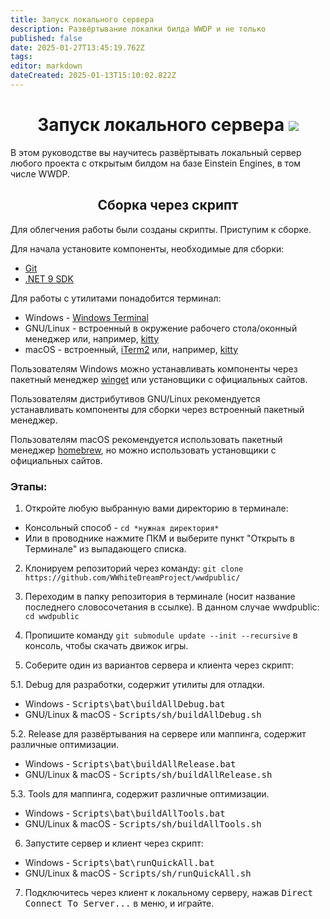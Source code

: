 ```yaml
---
title: Запуск локального сервера
description: Развёртывание локалки билда WWDP и не только
published: false
date: 2025-01-27T13:45:19.762Z
tags: 
editor: markdown
dateCreated: 2025-01-13T15:10:02.822Z
---
```


<div class="term">
<h1><center>Запуск локального сервера <img style="vertical-align:middle" src="https://wiki.wwdp.ee/guides/server-on.png"></center></h1>
В этом руководстве вы научитесь развёртывать локальный сервер любого проекта с открытым билдом на базе Einstein Engines, в том числе WWDP.
<h2><center>Cборка через скрипт</center></h2>
Для облегчения работы были созданы скрипты. Приступим к сборке.

Для начала установите компоненты, необходимые для сборки:
- [Git](https://git-scm.com/downloads)
- [.NET 9 SDK](https://dotnet.microsoft.com/en-us/download/dotnet/9.0)

Для работы с утилитами понадобится терминал:
- Windows - [Windows Terminal](https://learn.microsoft.com/ru-ru/windows/terminal/)
- GNU/Linux - встроенный в окружение рабочего стола/оконный менеджер или, например, [kitty](https://sw.kovidgoyal.net/kitty/)
- macOS - встроенный, [iTerm2](https://iterm2.com/) или, например, [kitty](https://sw.kovidgoyal.net/kitty/)
<p>Пользователям Windows можно устанавливать компоненты через пакетный менеджер <a href="https://learn.microsoft.com/ru-ru/windows/package-manager/winget/">winget</a> или установщики с официальных сайтов.</p> 
<p>Пользователям дистрибутивов GNU/Linux рекомендуется устанавливать компоненты для сборки через встроенный пакетный менеджер.</p>
<p>Пользователям macOS рекомендуется использовать пакетный менеджер <a href="https://brew.sh/">homebrew</a>, но можно использовать установщики с официальных сайтов.</p>
<h3>Этапы:</h3>

1. Откройте любую выбранную вами директорию в терминале:
- Консольный способ - ```cd *нужная директория*```
- Или в проводнике нажмите ПКМ и выберите пункт "Открыть в Терминале" из выпадающего списка.

2. Клонируем репозиторий через команду:
```git clone https://github.com/WWhiteDreamProject/wwdpublic/```

3. Переходим в папку репозитория в терминале (носит название последнего словосочетания в ссылке). В данном случае wwdpublic:
```cd wwdpublic```

4. Пропишите команду ```git submodule update --init --recursive``` в консоль, чтобы скачать движок игры.

5. Соберите один из вариантов сервера и клиента через скрипт:

5.1. Debug для разработки, содержит утилиты для отладки.
- Windows - <tt>Scripts\bat\buildAllDebug.bat</tt>
- GNU/Linux & macOS - <tt>Scripts/sh/buildAllDebug.sh</tt>

5.2. Release для развёртывания на сервере или маппинга, содержит различные оптимизации.
- Windows - <tt>Scripts\bat\buildAllRelease.bat</tt>
- GNU/Linux & macOS - <tt>Scripts/sh/buildAllRelease.sh</tt>

5.3. Tools для маппинга, содержит различные оптимизации.
- Windows - <tt>Scripts\bat\buildAllTools.bat</tt>
- GNU/Linux & macOS - <tt>Scripts/sh/buildAllTools.sh</tt>

6. Запустите сервер и клиент через скрипт:

- Windows - <tt>Scripts\bat\runQuickAll.bat</tt>
- GNU/Linux & macOS - <tt>Scripts/sh/runQuickAll.sh</tt>

7. Подключитесь через клиент к локальному серверу, нажав <tt>Direct Connect To Server...</tt> в меню, и играйте.
</div>